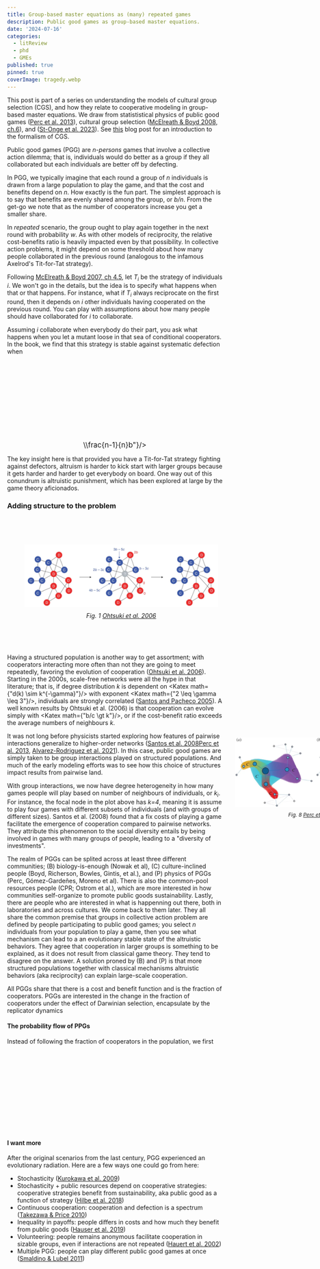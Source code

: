 ```yaml
---
title: Group-based master equations as (many) repeated games
description: Public good games as group-based master equations.
date: '2024-07-16'
categories:
  - litReview
  - phd
  - GMEs
published: true
pinned: true
coverImage: tragedy.webp
---
```


<script>
  import Katex from '$lib/components/Katex.svelte';
</script>

<div class="tip">This post is part of a series on understanding the models of cultural group selection (CGS), and how they relate to cooperative modeling in group-based master equations. We draw from statististical physics of public good games (<a href="https://royalsocietypublishing.org/doi/full/10.1098/rsif.2012.0997">Perc et al. 2013</a>), cultural group selection (<a href="https://academic.oup.com/chicago-scholarship-online/book/33152">McElreath & Boyd 2008, ch.6</a>), and (<a href="https://www.semanticscholar.org/reader/83e460021fba8d281106ada60050b53ccf7499f8">St-Onge et al. 2023</a>). See <a href="https://jstonge.vercel.app/cgs">this</a> blog post for an introduction to the formalism of CGS.</div>

Public good games (PGG) are <em>n-persons</em> games that involve a collective action dilemma; that is, individuals would do better as a group if they all collaborated but each individuals are better off by defecting. 

In PGG, we typically imagine that each round a group of <em>n</em> individuals is drawn from a large population to play the game, and that the cost and benefits depend on <em>n</em>. How exactly is the fun part. The simplest approach is to say that benefits are evenly shared among the group, or <em>b/n</em>. From the get-go we note that as the number of cooperators increase you get a smaller share. 

In <em>repeated</em> scenario, the group ought to play again together in the next round with probability <em>w</em>. As with other models of reciprocity, the relative cost-benefits ratio is heavily impacted even by that possibility. In collective action problems, it might depend on some threshold about how many people collaborated in the previous round (analogous to the infamous Axelrod's Tit-for-Tat strategy). 

Following <a href="https://press.uchicago.edu/ucp/books/book/chicago/M/bo4343149.html">McElreath & Boyd 2007, ch 4.5</a>, let <em>T<sub>i</sub></em> be the strategy of individuals <em>i</em>. We won't go in the details, but the idea is to specify what happens when that or that happens. For instance, what if <em>T<sub>i</sub></em> always reciprocate on the first round, then it depends on <em>i</em> other individuals having cooperated on the previous round. You can play with assumptions about how many people should have collaborated for <em>i</em> to collaborate. 

Assuming <em>i</em> collaborate when everybody do their part, you ask what happens when you let a mutant loose in that sea of conditional cooperators. In the book, we find that this strategy is stable against systematic defection when

<big>
  <div class="math-container">
    <Katex math={"\\frac{b-c}{1-w} > \\frac{n-1}{n}b"}/>
  </div>
</big>

The key insight here is that provided you have a Tit-for-Tat strategy fighting against defectors, altruism is harder to kick start with larger groups because it gets harder and harder to get everybody on board. One way out of this conundrum is altruistic punishment, which has been explored at large by the game theory aficionados.

### Adding structure to the problem

<figure style="width: 90%; margin-top: 2vh; margin-bottom: 2vh;">
  <img src="https://raw.githubusercontent.com/jstonge/blog/main/static/ohtsukiSimple2006.webp" alt="fig. 1 Ohtsuki et al. 2006" />
  <figcaption style="text-align: center; margin-top: 0.5rem;">
    <em>Fig. 1 <a href="https://europepmc.org/backend/ptpmcrender.fcgi?accid=PMC2430087&blobtype=pdf">Ohtsuki et al. 2006</a></em>
  </figcaption>
</figure>

Having a structured population is another way to get assortment; with cooperators interacting more often than not they are going to meet repeatedly, favoring the evolution of cooperation (<a href="https://europepmc.org/backend/ptpmcrender.fcgi?accid=PMC2430087&blobtype=pdf">Ohtsuki et al. 2006</a>). Starting in the 2000s, scale-free networks were all the hype in that literature; that is, if degree distribution <em>k</em> is dependent on 
<Katex math={"d(k) \\sim k^{-\\gamma}"}/> with exponent <Katex math={"2 \\leq \\gamma \\leq 3"}/>, individuals are strongly correlated (<a href="https://www.semanticscholar.org/paper/Scale-free-networks-provide-a-unifying-framework-of-Santos-Pacheco/824f6e30654db760358e59719779fb7285d18332">Santos and Pacheco 2005</a>). A well known results by Ohtsuki et al. (2006) is that cooperation can evolve simply with <Katex math={"b/c \\gt k"}/>, or if the cost-benefit ratio exceeds the average numbers of neighbours <em>k</em>. 

<div class="container">
  <figure class="margin-note-image">
    <img src="https://raw.githubusercontent.com/jstonge/blog/main/static/rsif20120997f08.webp" alt="Fig. 8 Perc et al. 2013"/>
    <figcaption style="text-align: center; margin-top: 0.5rem;">
      <em>Fig. 8 <a href="https://royalsocietypublishing.org/doi/full/10.1098/rsif.2012.0997">Perc et al. 2013</a></em>
    </figcaption>
  </figure>
</div>

It was not long before physicists started exploring how features of pairwise interactions generalize to higher-order networks (<a href="https://www.nature.com/articles/nature06940">Santos et al. 2008</a><a href="https://royalsocietypublishing.org/doi/full/10.1098/rsif.2012.0997">Perc et al. 2013</a>, <a href="https://www.nature.com/articles/s41562-020-01024-1">Alvarez-Rodriguez et al. 2021</a>). In this case, public good games are simply taken to be group interactions played on structured populations. And much of the early modeling efforts was to see how this choice of structures impact results from pairwise land. 

With group interactions, we now have degree heterogeneity in how many games people will play based on number of neighbours of individuals, or <em>k<sub>i</sub></em>. For instance, the focal node in the plot above has <em>k=4</em>, meaning it is assume to play four games with different subsets of individuals (and with groups of different sizes). Santos et al. (2008) found that a fix costs of playing a game facilitate the emergence of cooperation compared to pairwise networks. They attribute this phenomenon to the social diversity entails by being involved in games with many groups of people, leading to a "diversity of investments".

The realm of PGGs can be splited across at least three different communities; (B) biology-is-enough (Nowak et al), (C) culture-inclined people (Boyd, Richerson, Bowles, Gintis, et al.), and (P) physics of PGGs (Perc, Gómez-Gardeñes, Moreno et al). There is also the common-pool resources people (CPR; Ostrom et al.), which are more interested in how communities self-organize to promote public goods sustainability. Lastly, there are people who are interested in what is happenning out there, both in laboratories and across cultures. We come back to them later. They all share the common premise that groups in collective action problem are defined by people participating to public good games; you select <em>n</em> individuals from your population to play a game, then you see what mechanism can lead to a an evolutionary stable state of the altruistic behaviors. They agree that cooperation in larger groups is something to be explained, as it does not result from classical game theory. They tend to disagree on the answer. A solution proned by (B) and (P) is that more structured populations together with classical mechanisms altruistic behaviors (aka reciprocity) can explain large-scale cooperation.  

All PGGs share that there is a cost  <Katex math="\alpha(p_c)" /> and benefit function <Katex math="\beta(p_c)" /> and <Katex math="p_c" /> is the fraction of cooperators. PGGs are interested in the change in the fraction of cooperators under the effect of Darwinian selection, encapsulate by the replicator dynamics <Katex math="\dot x = x(1-x)[W_C(x)-W_D(x)]"/> 

<!-- [TODO explain the above, before moving to GMEs] -->

#### The probability flow of PPGs

Instead of following the fraction of cooperators in the population, we first 

<div class="math-container">
  <Katex math={"\\dot{G}_{C,D} = "}/>
</div>


#### I want more

After the original scenarios from the last century, PGG experienced an evolutionary radiation. Here are a few ways one could go from here:

 + Stochasticity (<a href="https://www.semanticscholar.org/paper/Emergence-of-cooperation-in-public-goods-games-Kurokawa-Ihara/d21ada3854f672e62a9c2a1563afa0cd0d988beb?sort=total-citations">Kurokawa et al. 2009</a>)
 + Stochasticity + public resources depend on cooperative strategies: cooperative strategies benefit from sustainability, aka public good as a function of strategy (<a href="https://www.semanticscholar.org/paper/Evolution-of-cooperation-in-stochastic-games-Hilbe-Simsa/ff49474432459bf295a7d2a775b1719c4fa09755">Hilbe et al. 2018</a>)
 + Continuous cooperation: cooperation and defection is a spectrum (<a href="https://www.semanticscholar.org/paper/Revisiting-%22The-evolution-of-reciprocity-in-sizable-Takezawa-Price/14dda9965c8f540fa713e260544aab2620f486da">Takezawa & Price 2010</a>)
 + Inequality in payoffs: people differs in costs and how much they benefit from public goods (<a href="https://www.semanticscholar.org/paper/Evolution-of-cooperation-in-stochastic-games-Hilbe-Simsa/ff49474432459bf295a7d2a775b1719c4fa09755">Hauser et al. 2019</a>)
 + Volunteering: people remains anonymous facilitate cooperation in sizable groups, even if interactions are not repeated (<a href="https://www.semanticscholar.org/paper/Volunteering-as-Red-Queen-Mechanism-for-Cooperation-Hauert-Monte/d6b69b64de3f3aecdb87b9863d3a6f089fa03d3b">Hauert et al. 2002</a>)
 + Multiple PGG: people can play different public good games at once (<a href="https://www.semanticscholar.org/paper/An-Institutional-Mechanism-for-Assortment-in-an-of-Smaldino-Lubell/aa2adf8477adaabd6336636f3ae8fd573e18a848">Smaldino & Lubel 2011</a>)

<style>
  
  .math-container {
      display: flex;
      justify-content: center; /* Center horizontally */
      align-items: center;    /* Center vertically */
      margin-top: 5vh;
    }

  /* Style for margin note */
  .margin-note-image {
    font-size: 12px;
    width: 370px;  /* Set the width of the image */
    float: right;  /* Align the image to the right */
    margin-left: 20px; /* Space between the text and the image */
    margin-right: -400px; /* Pull the image into the right margin */
    position: relative; /* Position relative to its normal position */
  }

  @media (max-width: 768px) {
    .container {
      display: flex;
      justify-content: center; /* Center horizontally */
      align-items: center;    /* Center vertically */
      margin-top: 2vh;
    }

    .margin-note-image {
        font-size: 12px;
        width: 100%;  /* Set the width of the image */
        margin: 0 auto; /* Center the image horizontally */
        display: block; /* Ensure the image behaves as a block-level element */
        float: none; /* Align image with text */
        border-radius: 15%; /* Make the image round in the corner */
      }
  }

</style>